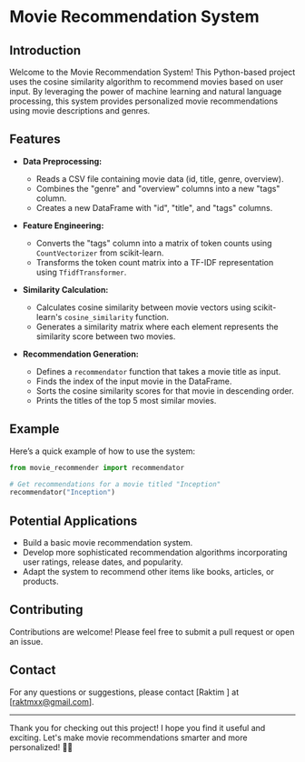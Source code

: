 # Movie Recommendation System

## Introduction

Welcome to the Movie Recommendation System! This Python-based project uses the cosine similarity algorithm to recommend movies based on user input. By leveraging the power of machine learning and natural language processing, this system provides personalized movie recommendations using movie descriptions and genres.

## Features

- **Data Preprocessing:**
  - Reads a CSV file containing movie data (id, title, genre, overview).
  - Combines the "genre" and "overview" columns into a new "tags" column.
  - Creates a new DataFrame with "id", "title", and "tags" columns.

- **Feature Engineering:**
  - Converts the "tags" column into a matrix of token counts using `CountVectorizer` from scikit-learn.
  - Transforms the token count matrix into a TF-IDF representation using `TfidfTransformer`.

- **Similarity Calculation:**
  - Calculates cosine similarity between movie vectors using scikit-learn's `cosine_similarity` function.
  - Generates a similarity matrix where each element represents the similarity score between two movies.

- **Recommendation Generation:**
  - Defines a `recommendator` function that takes a movie title as input.
  - Finds the index of the input movie in the DataFrame.
  - Sorts the cosine similarity scores for that movie in descending order.
  - Prints the titles of the top 5 most similar movies.


## Example

Here’s a quick example of how to use the system:

```python
from movie_recommender import recommendator

# Get recommendations for a movie titled "Inception"
recommendator("Inception")
```

## Potential Applications

- Build a basic movie recommendation system.
- Develop more sophisticated recommendation algorithms incorporating user ratings, release dates, and popularity.
- Adapt the system to recommend other items like books, articles, or products.

## Contributing

Contributions are welcome! Please feel free to submit a pull request or open an issue.


## Contact

For any questions or suggestions, please contact [Raktim ] at [raktmxx@gmail.com].

---

Thank you for checking out this project! I hope you find it useful and exciting. Let's make movie recommendations smarter and more personalized! 🎥✨
